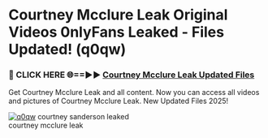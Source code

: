# Courtney Mcclure Leak Original Videos 0nlyFans Leaked - Files Updated! (q0qw)

<h3>🔴 CLICK HERE 🌐==►► <a href="https://tinyurl.com/3hn5wdd3" rel="nofollow">Courtney Mcclure Leak Updated Files</a></h3>

Get Courtney Mcclure Leak and all content. Now you can access all videos and pictures of Courtney Mcclure Leak. New Updated Files 2025!

[![q0qw](https://i.imgur.com/4HnBqBT.gif)](https://tinyurl.com/3hn5wdd3)
courtney sanderson leaked<br>
courtney mcclure leak